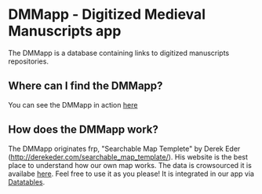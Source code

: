 # DMMapp - Digitized Medieval Manuscripts app

The DMMapp is a database containing links to digitized manuscripts repositories.

## Where can I find the DMMapp?
You can see the DMMapp in action [here](//digitizedmedievalmanuscripts.org/app)

## How does the DMMapp work?
The DMMapp originates frp, "Searchable Map Templete" by Derek Eder (http://derekeder.com/searchable_map_template/). His website is the  best place to understand how our own map works. The data is crowsourced it is availabe [here](https://drive.google.com/open?id=1XGtRdaOjUtOuV9ZBPekRy2eYaYJTbeeYAu_doLY). Feel free to use it as you please! It is integrated in our app via [Datatables](https://www.datatables.net).
